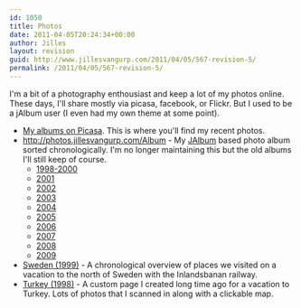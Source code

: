 ```yaml
---
id: 1050
title: Photos
date: 2011-04-05T20:24:34+00:00
author: Jilles
layout: revision
guid: http://www.jillesvangurp.com/2011/04/05/567-revision-5/
permalink: /2011/04/05/567-revision-5/
---
```

I'm a bit of a photography enthousiast and keep a lot of my photos online. These days, I'll share mostly via picasa, facebook, or Flickr. But I used to be a jAlbum user (I even had my own theme at some point).

<ul>
  <li><a href="https://picasaweb.google.com/jillesvangurp">My albums on Picasa</a>. This is where you'll find my recent photos.</li>
  <li><a href="Album">http://photos.jillesvangurp.com/Album</a> - My <a href="http://jalbum.net">JAlbum</a> based photo album sorted chronologically. I'm no longer maintaining this but the old albums I'll still keep of course.
	<ul>
	  <li><a href="http://photos.jillesvangurp.com/Album//1998-2000">1998-2000</a></li>
	  <li><a href="http://photos.jillesvangurp.com/Album//2001">2001</a></li>
	  <li><a href="http://photos.jillesvangurp.com/Album//2002">2002</a></li>
	  <li><a href="http://photos.jillesvangurp.com/Album//2003">2003</a></li>
	  <li><a href="http://photos.jillesvangurp.com/Album//2004">2004</a></li>
	  <li><a href="http://photos.jillesvangurp.com/Album//2005">2005</a></li>
	  <li><a href="http://photos.jillesvangurp.com/Album//2006">2006</a></li>
	  <li><a href="http://photos.jillesvangurp.com/Album//2007">2007</a></li>
	  <li><a href="http://photos.jillesvangurp.com/Album//2008">2008</a></li>
	  <li><a href="http://photos.jillesvangurp.com/Album//2009">2009</a></li>
	</ul>
  </li>
  <li><a href="http://photos.jillesvangurp.com/1999inlandsbanan">Sweden (1999)</a> - A chronological overview of places we visited on a vacation to the north of Sweden with the Inlandsbanan railway.</li>
  <li><a href="http://photos.jillesvangurp.com/1998turkey">Turkey (1998)</a> - A custom page I created long time ago for a vacation to Turkey. Lots of photos that I scanned in along with a clickable map.</li>
</ul>
